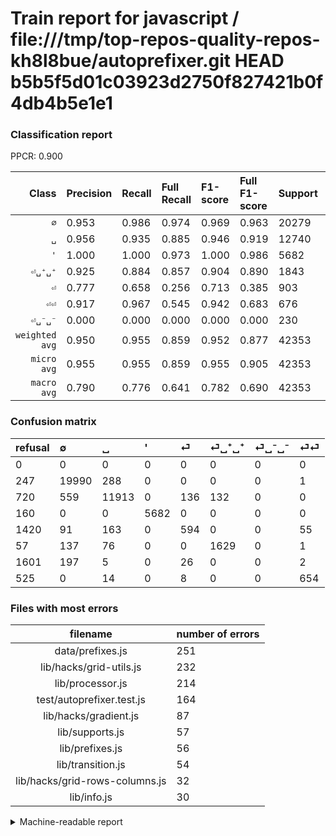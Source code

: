 # Train report for javascript / file:///tmp/top-repos-quality-repos-kh8l8bue/autoprefixer.git HEAD b5b5f5d01c03923d2750f827421b0f4db4b5e1e1

### Classification report

PPCR: 0.900

| Class | Precision | Recall | Full Recall | F1-score | Full F1-score | Support | Full Support | PPCR |
|------:|:----------|:-------|:------------|:---------|:---------|:--------|:-------------|:-----|
| `∅` | 0.953| 0.986| 0.974| 0.969| 0.963| 20279| 20526| 0.988 |
| `␣` | 0.956| 0.935| 0.885| 0.946| 0.919| 12740| 13460| 0.947 |
| `'` | 1.000| 1.000| 0.973| 1.000| 0.986| 5682| 5842| 0.973 |
| `⏎␣⁺␣⁺` | 0.925| 0.884| 0.857| 0.904| 0.890| 1843| 1900| 0.970 |
| `⏎` | 0.777| 0.658| 0.256| 0.713| 0.385| 903| 2323| 0.389 |
| `⏎⏎` | 0.917| 0.967| 0.545| 0.942| 0.683| 676| 1201| 0.563 |
| `⏎␣⁻␣⁻` | 0.000| 0.000| 0.000| 0.000| 0.000| 230| 1831| 0.126 |
| `weighted avg` | 0.950| 0.955| 0.859| 0.952| 0.877| 42353| 47083| 0.900 |
| `micro avg` | 0.955| 0.955| 0.859| 0.955| 0.905| 42353| 47083| 0.900 |
| `macro avg` | 0.790| 0.776| 0.641| 0.782| 0.690| 42353| 47083| 0.900 |

### Confusion matrix

|refusal|  ∅| ␣| '| ⏎| ⏎␣⁺␣⁺| ⏎␣⁻␣⁻| ⏎⏎| 
|:---|:---|:---|:---|:---|:---|:---|:---|
|0 |0 |0 |0 |0 |0 |0 |0 |
|247 |19990 |288 |0 |0 |0 |0 |1 |
|720 |559 |11913 |0 |136 |132 |0 |0 |
|160 |0 |0 |5682 |0 |0 |0 |0 |
|1420 |91 |163 |0 |594 |0 |0 |55 |
|57 |137 |76 |0 |0 |1629 |0 |1 |
|1601 |197 |5 |0 |26 |0 |0 |2 |
|525 |0 |14 |0 |8 |0 |0 |654 |

### Files with most errors

| filename | number of errors|
|:----:|:-----|
| data/prefixes.js | 251 |
| lib/hacks/grid-utils.js | 232 |
| lib/processor.js | 214 |
| test/autoprefixer.test.js | 164 |
| lib/hacks/gradient.js | 87 |
| lib/supports.js | 57 |
| lib/prefixes.js | 56 |
| lib/transition.js | 54 |
| lib/hacks/grid-rows-columns.js | 32 |
| lib/info.js | 30 |

<details>
    <summary>Machine-readable report</summary>
```json
{
  "cl_report": {"\u0027": {"f1-score": 1.0, "precision": 1.0, "recall": 1.0, "support": 5682}, "macro avg": {"f1-score": 0.7818561490381226, "precision": 0.7898630831535224, "recall": 0.7757118638342989, "support": 42353}, "micro avg": {"f1-score": 0.9553514509007626, "precision": 0.9553514509007627, "recall": 0.9553514509007627, "support": 42353}, "weighted avg": {"f1-score": 0.9521696291370543, "precision": 0.9495968997780183, "recall": 0.9553514509007627, "support": 42353}, "\u2205": {"f1-score": 0.9691416381838898, "precision": 0.9530847716220082, "recall": 0.9857488041816658, "support": 20279}, "\u23ce": {"f1-score": 0.7126574685062987, "precision": 0.7774869109947644, "recall": 0.6578073089700996, "support": 903}, "\u23ce\u23ce": {"f1-score": 0.9416846652267818, "precision": 0.9172510518934082, "recall": 0.9674556213017751, "support": 676}, "\u23ce\u2423\u207a\u2423\u207a": {"f1-score": 0.9039955604883463, "precision": 0.9250425894378195, "recall": 0.8838849701573521, "support": 1843}, "\u23ce\u2423\u207b\u2423\u207b": {"f1-score": 0.0, "precision": 0.0, "recall": 0.0, "support": 230}, "\u2423": {"f1-score": 0.9455137108615421, "precision": 0.9561762581266554, "recall": 0.9350863422291994, "support": 12740}},
  "cl_report_full": {"\u0027": {"f1-score": 0.9861159319680667, "precision": 1.0, "recall": 0.9726121191372817, "support": 5842}, "macro avg": {"f1-score": 0.6895548386416624, "precision": 0.7898630831535224, "recall": 0.6413120322089819, "support": 47083}, "micro avg": {"f1-score": 0.9048257972181225, "precision": 0.9553514509007627, "recall": 0.8593759955822696, "support": 47083}, "weighted avg": {"f1-score": 0.877466506668751, "precision": 0.912016056415156, "recall": 0.8593759955822696, "support": 47083}, "\u2205": {"f1-score": 0.9633734939759037, "precision": 0.9530847716220082, "recall": 0.9738867777452986, "support": 20526}, "\u23ce": {"f1-score": 0.3848396501457726, "precision": 0.7774869109947644, "recall": 0.25570383125269047, "support": 2323}, "\u23ce\u23ce": {"f1-score": 0.6833855799373041, "precision": 0.9172510518934082, "recall": 0.5445462114904246, "support": 1201}, "\u23ce\u2423\u207a\u2423\u207a": {"f1-score": 0.8899207866703087, "precision": 0.9250425894378195, "recall": 0.8573684210526316, "support": 1900}, "\u23ce\u2423\u207b\u2423\u207b": {"f1-score": 0.0, "precision": 0.0, "recall": 0.0, "support": 1831}, "\u2423": {"f1-score": 0.9192484277942822, "precision": 0.9561762581266554, "recall": 0.8850668647845468, "support": 13460}},
  "ppcr": 0.8995391117813224
}
```
</details>
